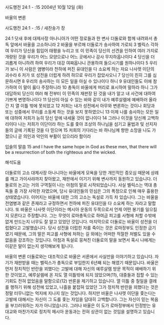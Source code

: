 사도행전 24:1 - :15 
2004년 10월 12일 (화)

바울의 변론



사도행전 24:1 - :15 / 새찬송가  장


24:1 닷새 후에 대제사장 아나니아가 어떤 장로들과 한 변사 더둘로와 함께 내려와서 총독 앞에서 바울을 고소하니라 2 바울을 부르매 더둘로가 송사하여 가로되 3 벨릭스 각하여 우리가 당신을 힘입어 태평을 누리고 또 이 민족이 당신의 선견을 인하여 여러 가지로 개량된 것을 우리가 어느 모양으로나 어느 곳에서나 감사 무지하옵나이다 4 당신을 더 괴롭게 아니하려 하여 우리가 대강 여짜옵나니 관용하여 들으시기를 원하나이다 5 우리가 보니 이 사람은 염병이라 천하에 퍼진 유대인을 다 소요케 하는 자요 나사렛 이단의 괴수라 6 저가 또 성전을 더럽게 하려 하므로 우리가 잡았사오니 7 당신이 친히 그를 심문하시면 8 우리의 송사하는 이 모든 일을 아실 수 있나이다 하니 9 유대인들도 이에 참가하여 이 말이 옳다 주장하니라 10 총독이 바울에게 머리로 표시하여 말하라 하니 그가 대답하되 당신이 여러 해 전부터 이 민족의 재판장 된 것을 내가 알고 내 사건에 대하여 기쁘게 변명하나이다 11 당신이 아실 수 있는 바와 같이 내가 예루살렘에 예배하러 올라간 지 열 이틀 밖에 못되었고 12 저희는 내가 성전에서 아무와 변론하는 것이나 회당과 또는 성중에서 무리를 소동케 하는 것을 보지 못하였으니 13 이제 나를 송사하는 모든 일에 대하여 저희가 능히 당신 앞에 내세울 것이 없나이다 14 그러나 이것을 당신께 고백하리이다 나는 저희가 이단이라 하는 도를 좇아 조상의 하나님을 섬기고 율법과 및 선지자들의 글에 기록된 것을 다 믿으며 15 저희의 기다리는 바 하나님께 향한 소망을 나도 가졌으니 곧 의인과 악인의 부활이 있으리라 함이라 

입술의 말씀 
15 and I have the same hope in God as these men, that there will be a resurrection of both the righteous and the wicked.

해석도움





더둘로의 고소 
대제사장 아나니아는 바울에게 모욕을 당한 개인적인 증오심 때문에 상례를 깨고 가이사랴까지 찾아왔고, 재판에서 이기기 위해 변사까지 동원하고 있습니다. 더둘로의 논고는 거의 구역질이 나는 아첨의 말로 시작되었습니다. 사실 벨릭스는 역대 총독들 중 가장 사악한 자였으며, 당시 유대인들의 민심은 그의 폭정으로 인해 매우 흉용한 상태였습니다. 이어지는 바울에 대한 그의 고소는 독설로 가득 차 있습니다. 그는 바울을 전염병과 같은 존재라고 규정하면서 천하에 퍼진 유대인을 다 소요케 하는 자라고 말합니다. 또 바울은 나사렛 이단이라는 메시아 운동의 두목으로서 언제 어떤 봉기를 일으킬지 모른다고 주장합니다. 그는 무엇이 로마총독으로 하여금 피고를 사형에 처할 수밖에 없게 만드는지 너무도 잘 알고 있었던 것입니다. 마지막으로 더둘로는 바울이 성전을 더럽혔다고 고발했습니다. 당시 성전을 더럽힌 자를 죽이는 것은 로마정부도 인정한 금기였기 때문에, 그의 말은 피고를 사형에 처하는 길 외에는 어떠한 적절한 처벌도 있을 수 없음을 강조하는 것입니다. 아첨과 독설로 뭉쳐진 더둘로의 말을 보면서 혹시 나에게는 이같은 말이 없는지 생각해보게 됩니다. 

바울의 변론 
더둘로와는 대조적으로 바울은 서론에서 사실만을 이야기하고 있습니다. 자기가 재판받을 때는 벨릭스가 총독으로 부임한지 6년째 되는 해였기 때문입니다. 바울은 먼저 정치적인 반란을 꾀했다는 고발에 대해 자신의 예루살렘 방문 목적이 예배하기 위한 것이었고, 예루살렘에 온 지도 열 이틀밖에 되지 않았으며(11), 대중들과 접할 수 있는 기회도 전혀 없었음을 말함으로(12) 반론을 제기하고 있습니다. 열 이틀 중 칠일을 결례를 행하기 위해 성전에 있었고, 나흘을 붙잡혀 있었던 그가 정치적 반란을 꾀했다는 것은 정말 터무니없는 억지에 지나지 않는 것입니다. 하지만 바울은 나사렛 이단을 좇는다는 고발에 대해서는 자신이 그 도를 좇는 자임을 담대히 고백합니다. 그는 자신이 믿는 복음을 부끄러워하는 자가 아니었습니다. 그러나 바울은 이 도가 로마정부에서 인정받는 유대교와 마찬가지로 정치적 메시아 운동과는 전혀 상관이 없는 것임을 설명하고 있습니다.